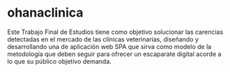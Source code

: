 # ohanaclinica
Este Trabajo Final de Estudios tiene como objetivo solucionar las carencias detectadas en el mercado de las clínicas veterinarias, diseñando y desarrollando una de aplicación web SPA que sirva como modelo de la metodología que deben seguir para ofrecer un escaparate digital acorde a lo que su público objetivo demanda. 
